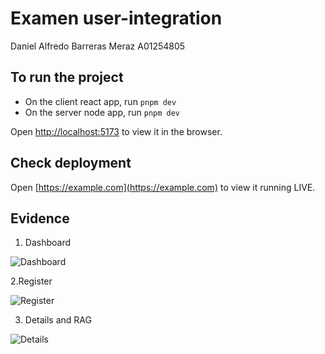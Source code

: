 # Examen user-integration

Daniel Alfredo Barreras Meraz
A01254805

## To run the project

- On the client react app, run `pnpm dev`
- On the server node app, run `pnpm dev`

Open [http://localhost:5173](http://localhost:5173) to view it in the browser.

## Check deployment

Open [https://example.com](https://example.com) to view it running LIVE.

## Evidence

1. Dashboard

![Dashboard](https://pub-6d6a05d9c29f4adca7c28cd2d7dcd3d9.r2.dev/Dashboard.png)

2.Register

![Register](https://pub-6d6a05d9c29f4adca7c28cd2d7dcd3d9.r2.dev/Register.png)

3. Details and RAG

![Details](https://pub-6d6a05d9c29f4adca7c28cd2d7dcd3d9.r2.dev/RAG.png)
